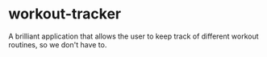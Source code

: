 # workout-tracker
A brilliant application that allows the user to keep track of different workout routines, so we don't have to.
